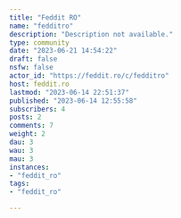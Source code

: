 ```yaml
---
title: "Feddit RO" 
name: "fedditro"
description: "Description not available."
type: community
date: "2023-06-21 14:54:22"
draft: false
nsfw: false
actor_id: "https://feddit.ro/c/fedditro"
host: feddit.ro
lastmod: "2023-06-14 22:51:37"
published: "2023-06-14 12:55:58"
subscribers: 4
posts: 2
comments: 7
weight: 2
dau: 3
wau: 3
mau: 3
instances:
- "feddit_ro"
tags: 
- "feddit_ro"

---
```

